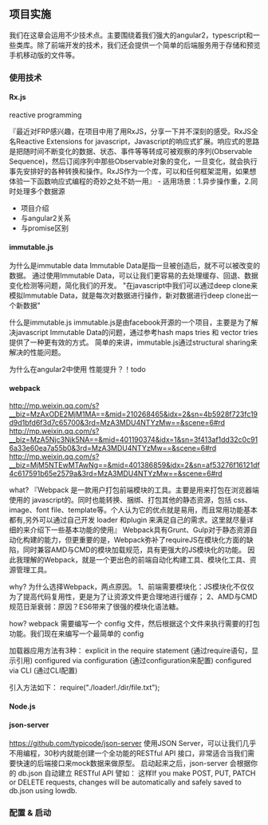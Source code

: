 ## 项目实施
我们在这章会运用不少技术点。主要围绕着我们强大的angular2，typescript和一些类库。除了前端开发的技术，我们还会提供一个简单的后端服务用于存储和预览手机移动版的文件等。

### 使用技术
#### Rx.js
reactive programming

『最近对FRP感兴趣，在项目中用了用RxJS，分享一下并不深刻的感受。RxJS全名Reactive Extensions for javascript，Javascript的响应式扩展。响应式的思路是把随时间不断变化的数据、状态、事件等等转成可被观察的序列(Observable Sequence)，然后订阅序列中那些Observable对象的变化，一旦变化，就会执行事先安排好的各种转换和操作。RxJS作为一个库，可以和任何框架混用，如果想体验一下函数响应式编程的奇妙之处不妨一用』 - 适用场景：1.异步操作重，2.同时处理多个数据源

- 项目介绍
- 与angular2关系
- 与promise区别

#### immutable.js
为什么是immutable data
Immutable Data是指一旦被创造后，就不可以被改变的数据。
通过使用Immutable Data，可以让我们更容易的去处理缓存、回退、数据变化检测等问题，简化我们的开发。
"在javascript中我们可以通过deep clone来模拟Immutable Data，就是每次对数据进行操作，新对数据进行deep clone出一个新数据"


什么是immutable.js
immutable.js是由facebook开源的一个项目，主要是为了解决javascript Immutable Data的问题，通过参考hash maps tries 和 vector tries提供了一种更有效的方式。
简单的来讲，immutable.js通过structural sharing来解决的性能问题。

为什么在angular2中使用
性能提升？！todo

#### webpack
http://mp.weixin.qq.com/s?__biz=MzAxODE2MjM1MA==&mid=210268465&idx=2&sn=4b5928f723fc19d9d1bfd6f3d7c65700&3rd=MzA3MDU4NTYzMw==&scene=6#rd
http://mp.weixin.qq.com/s?__biz=MzA5Njc3Njk5NA==&mid=401190374&idx=1&sn=3f413af1dd32c0c916a33e60ea7a55b0&3rd=MzA3MDU4NTYzMw==&scene=6#rd
http://mp.weixin.qq.com/s?__biz=MjM5NTEwMTAwNg==&mid=401386859&idx=2&sn=af53276f16121df4c617591b65e2579a&3rd=MzA3MDU4NTYzMw==&scene=6#rd

what?
『Webpack 是一款用户打包前端模块的工具。主要是用来打包在浏览器端使用的 javascript的。同时也能转换、捆绑、打包其他的静态资源，包括 css、image、font file、template等。个人认为它的优点就是易用，而且常用功能基本都有,另外可以通过自己开发 loader 和plugin 来满足自己的需求。这里就尽量详细的来介绍下一些基本功能的使用』
Webpack具有Grunt、Gulp对于静态资源自动化构建的能力，但更重要的是，Webpack弥补了requireJS在模块化方面的缺陷，同时兼容AMD与CMD的模块加载规范，具有更强大的JS模块化的功能。
因此我理解的Webpack，就是一个更出色的前端自动化构建工具、模块化工具、资源管理工具。

why?
为什么选择Webpack，两点原因。
1、前端需要模块化：JS模块化不仅仅为了提高代码复用性，更是为了让资源文件更合理地进行缓存；
2、AMD与CMD规范日渐衰弱：原因？ES6带来了很强的模块化语法糖。

how?
webpack 需要编写一个 config 文件，然后根据这个文件来执行需要的打包功能。我们现在来编写一个最简单的 config

加载器应用方法有3种：
explicit in the require statement (通过require语句，显示引用)
configured via configuration (通过configuration来配置)
configured via CLI (通过CLI配置)

引入方法如下：
require("./loader!./dir/file.txt");

#### Node.js
#### json-server
https://github.com/typicode/json-server
使用JSON Server，可以让我们几乎不用编程，30秒内就能创建一个全功能的RESTful API 接口，非常适合当我们需要快速的后端接口来mock数据来做原型。
启动起来之后，json-server 会根据你的 db.json 自动建立 RESTful API
譬如：
这样If you make POST, PUT, PATCH or DELETE requests, changes will be automatically and safely saved to db.json using lowdb.

### 配置 & 启动